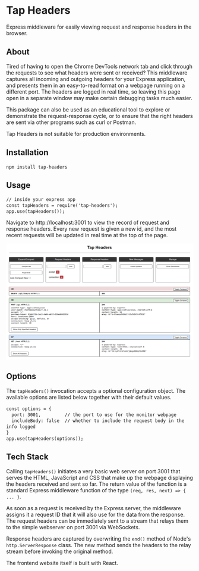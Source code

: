 # Tap Headers

Express middleware for easily viewing request and response headers in the browser.

## About

Tired of having to open the Chrome DevTools network tab and click through the requests to see what headers were sent or received? This middleware captures all incoming and outgoing headers for your Express application, and presents them in an easy-to-read format on a webpage running on a different port. The headers are logged in real time, so leaving this page open in a separate window may make certain debugging tasks much easier.

This package can also be used as an educational tool to explore or demonstrate the request-response cycle, or to ensure that the right headers are sent via other programs such as curl or Postman.

Tap Headers is not suitable for production environments.

## Installation
```
npm install tap-headers
```

## Usage

```
// inside your express app
const tapHeaders = require('tap-headers');
app.use(tapHeaders());
```

Navigate to http://localhost:3001 to view the record of request and response headers. Every new request is given a new id, and the most recent requests will be updated in real time at the top of the page.

![Tap headers screenshot](./screenshot.png?raw=true "Tap Headers Screenshot")

## Options

The `tapHeaders()` invocation accepts a optional configuration object. The available options are listed below together with their default values.

```
const options = {
  port: 3001,         // the port to use for the monitor webpage
  includeBody: false  // whether to include the request body in the info logged
}
app.use(tapHeaders(options));
```

## Tech Stack

Calling `tapHeaders()` initiates a very basic web server on port 3001 that serves the HTML, JavaScript and CSS that make up the webpage displaying the headers received and sent so far. The return value of the function is a standard Express middleware function of the type `(req, res, next) => { ... }`.

As soon as a request is received by the Express server, the middleware assigns it a request ID that it will also use for the data from the response. The request headers can be immediately sent to a stream that relays them to the simple webserver on port 3001 via WebSockets.

Response headers are captured by overwriting the `end()` method of Node's `http.ServerResponse` class. The new method sends the headers to the relay stream before invoking the original method.

The frontend website itself is built with React.

